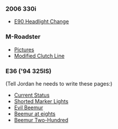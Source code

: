 ### 2006 330i

-   [E90 Headlight Change](e90Headlight.html)

### M-Roadster

-   [Pictures](roadsterPictures.html)
-   [Modified Clutch Line](modifiedClutchLine.html)

### E36 ('94 325IS)

(Tell Jordan he needs to write these pages:)

-   [Current Status]()
-   [Shorted Marker Lights]()
-   [Evil Beemur]()
-   [Beemur at eights]()
-   [Beemur Two-Hundred]()
